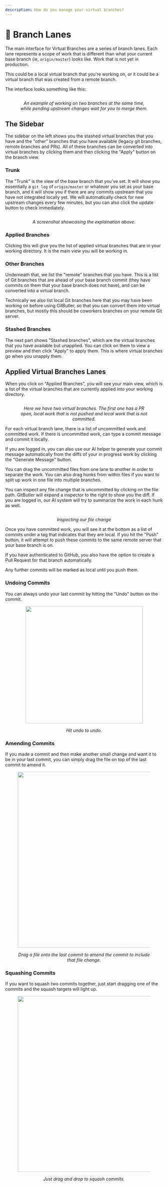 ```yaml
---
description: How do you manage your virtual branches?
---
```


# 🔱 Branch Lanes

The main interface for Virtual Branches are a series of branch lanes. Each lane represents a scope of work that is different than what your current base branch (ie, `origin/master`) looks like. Work that is not yet in production.

This could be a local virtual branch that you're working on, or it could be a virtual branch that was created from a remote branch.

The interface looks something like this:

<div align="center">
  <figure>
    <img src="../../../.gitbook/assets/CleanShot 2023-11-30 at 16.23.30@2x.png" alt="">
    <figcaption><p><i>An example of working on two branches at the same time, while pending upstream changes wait for you to merge them.</i></p></figcaption>
  </figure>
</div>

## The Sidebar

The sidebar on the left shows you the stashed virtual branches that you have and the "other" branches that you have available (legacy git branches, remote branches and PRs). All of these branches can be converted into virtual branches by clicking them and then clicking the "Apply" button on the branch view.

### Trunk

The "Trunk" is the view of the base branch that you've set. It will show you essentially a `git log` of `origin/master` or whatever you set as your base branch, and it will show you if there are any commits upstream that you have not integrated locally yet. We will automatically check for new upstream changes every few minutes, but you can also click the update button to check immediately.

<div align="center">
  <figure>
    <img src="../../../.gitbook/assets/CleanShot 2023-11-30 at 17.07.10@2x.png" alt="">
    <figcaption><p><i>A screenshot showcasing the explaination above.</i></p></figcaption>
  </figure>
</div>

### Applied Branches

Clicking this will give you the list of applied virtual branches that are in your working directory. It is the main view you will be working in.

### Other Branches

Underneath that, we list the "remote" branches that you have. This is a list of Git branches that are ahead of your base branch commit (they have commits on them that your base branch does not have), and can be converted into a virtual branch.

Technically we also list local Git branches here that you may have been working on before using GitButler, so that you can convert them into virtual branches, but mostly this should be coworkers branches on your remote Git server.

### Stashed Branches

The next part shows "Stashed branches", which are the virtual branches that you have available but unapplied. You can click on them to view a preview and then click "Apply" to apply them. This is where virtual branches go when you unapply them.

## Applied Virtual Branches Lanes

When you click on "Applied Branches", you will see your main view, which is a list of the virtual branches that are currently applied into your working directory.

<div align="center">
  <figure>
    <img src="../../../.gitbook/assets/CleanShot 2023-11-30 at 17.12.07@2x.png" alt="">
    <figcaption>
      <p><i>Here we have two virtual branches. The first one has a PR open, local work that is not pushed and local work that is not committed.</i></p>
    </figcaption>
  </figure>
</div>

For each virtual branch lane, there is a list of uncommitted work and committed work. If there is uncommitted work, can type a commit message and commit it locally.

If you are logged in, you can also use our AI helper to generate your commit message automatically from the diffs of your in progress work by clicking the "Generate Message" button.

You can drag the uncommitted files from one lane to another in order to separate the work. You can also drag hunks from within files if you want to split up work in one file into multiple branches.

You can inspect any file change that is uncommitted by clicking on the file path. GitButler will expand a inspector to the right to show you the diff. If you are logged in, our AI system will try to summarize the work in each hunk as well.

<div align="center">
  <figure>
    <img src="../../../.gitbook/assets/CleanShot 2023-11-30 at 17.14.04@2x.png" alt="">
    <figcaption>
      <p><i>Inspecting our file change</i></p>
    </figcaption>
  </figure>
</div>

Once you have committed work, you will see it at the bottom as a list of commits under a tag that indicates that they are local. If you hit the "Push" button, it will attempt to push these commits to the same remote server that your base branch is on.

If you have authenticated to GitHub, you also have the option to create a Pull Request for that branch automatically.

Any further commits will be marked as local until you push them.

### Undoing Commits

You can always undo your last commit by hitting the "Undo" button on the commit.

<div align="center">
  <figure>
    <img src="../../../.gitbook/assets/CleanShot 2023-11-30 at 17.17.17@2x.png" alt="" width="375">
    <figcaption>
      <p><i>Hit undo to undo.</i></p>
    </figcaption>
  </figure>
</div>

### Amending Commits

If you made a commit and then make another small change and want it to be in your last commit, you can simply drag the file on top of the last commit to amend it.

<div align="center">
  <figure>
    <img src="../../../.gitbook/assets/CleanShot 2023-11-30 at 17.20.14@2x.png" alt="" width="563">
    <figcaption>
      <p><i>Drag a file onto the last commit to amend the commit to include that file change.</i></p>
    </figcaption>
  </figure>
</div>

### Squashing Commits

If you want to squash two commits together, just start dragging one of the commits and the squash targets will light up.

<div align="center">
  <figure>
    <img src="../../../.gitbook/assets/CleanShot 2023-11-30 at 17.18.25@2x.png" alt="" width="563">
    <figcaption>
      <p><i>Just drag and drop to squash commits.</i></p>
    </figcaption>
  </figure>
</div>
